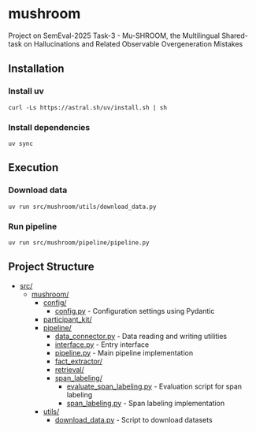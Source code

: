 # mushroom

Project on SemEval-2025 Task-3 - Mu-SHROOM, the Multilingual Shared-task on Hallucinations and Related Observable Overgeneration Mistakes

## Installation

### Install uv
```
curl -Ls https://astral.sh/uv/install.sh | sh
```
### Install dependencies
```
uv sync
```


## Execution

### Download data
```
uv run src/mushroom/utils/download_data.py
```

### Run pipeline
```
uv run src/mushroom/pipeline/pipeline.py
```


## Project Structure

- [src/](./src)
  - [mushroom/](./src/mushroom)
    - [config/](./src/mushroom/config)
      - [config.py](./src/mushroom/config/config.py) - Configuration settings using Pydantic
    - [participant_kit/](./src/mushroom/participant_kit)
    - [pipeline/](./src/mushroom/pipeline)
      - [data_connector.py](./src/mushroom/pipeline/data_connector.py) - Data reading and writing utilities
      - [interface.py](./src/mushroom/pipeline/interface.py) - Entry interface
      - [pipeline.py](./src/mushroom/pipeline/pipeline.py) - Main pipeline implementation
      - [fact_extractor/](./src/mushroom/pipeline/fact_extractor)
      - [retrieval/](./src/mushroom/pipeline/retrieval)
      - [span_labeling/](./src/mushroom/pipeline/span_labeling)
        - [evaluate_span_labeling.py](./src/mushroom/pipeline/span_labeling/evaluate_span_labeling.py) - Evaluation script for span labeling
        - [span_labeling.py](./src/mushroom/pipeline/span_labeling/span_labeling.py) - Span labeling implementation
    - [utils/](./src/mushroom/utils)
      - [download_data.py](./src/mushroom/utils/download_data.py) - Script to download datasets

